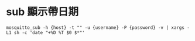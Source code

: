 # sub 顯示帶日期

`mosquitto_sub -h {host} -t "" -u {username} -P {password} -v | xargs -L1 sh -c 'date "+%D %T $0 $*"'`